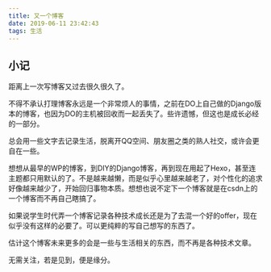 ```yaml
---
title: 又一个博客
date: 2019-06-11 23:42:43
tags: 生活
---
```


## 小记

距离上一次写博客又过去很久很久了。

不得不承认打理博客永远是一个非常烦人的事情，之前在DO上自己做的Django版本的博客，也因为DO的主机被回收而一起丢失了。些许遗憾，但这也是成长必经的一部分。

总会用一些文字去记录生活，脱离开QQ空间、朋友圈之类的熟人社交，或许会更自在一些。

想想从最早的WP的博客，到DIY的Django博客，再到现在用起了Hexo，甚至连主题都只用默认的了。不是越来越懒，而是似乎心里越来越老了，对个性化的追求好像越来越少了，开始回归事物本质。想想也说不定下一个博客就是在csdn上的一个博客而不再自己瞎搞了。

如果说学生时代弄一个博客记录各种技术成长还是为了去混一个好的offer，现在似乎没有这样的必要了。可以更纯粹的写自己想写的东西了。

估计这个博客未来更多的会是一些与生活相关的东西，而不再是各种技术文章。

无需关注，若是见到，便是缘分。
